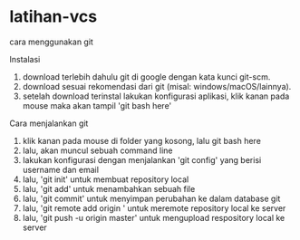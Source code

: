 # latihan-vcs
cara menggunakan git 

Instalasi
1. download terlebih dahulu git di google dengan kata kunci git-scm.
2. download sesuai rekomendasi dari git (misal: windows/macOS/lainnya).
3. setelah download terinstal lakukan konfigurasi aplikasi, klik kanan pada mouse maka akan tampil 'git bash here'

Cara menjalankan git 
1. klik kanan pada mouse di folder yang kosong, lalu git bash here
2. lalu, akan muncul sebuah command line
3. lakukan konfigurasi dengan menjalankan 'git config' yang berisi username dan email
4. lalu, 'git init' untuk membuat repository local
5. lalu, 'git add' untuk menambahkan sebuah file
6. lalu, 'git commit' untuk menyimpan perubahan ke dalam database git
7. lalu, 'git remote add origin <url>' untuk meremote repository local ke server
8. lalu, 'git push -u origin master' untuk mengupload respository local ke server
